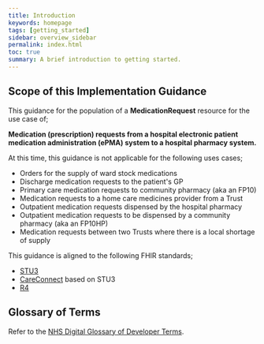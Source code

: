 ```yaml
---
title: Introduction
keywords: homepage
tags: [getting_started]
sidebar: overview_sidebar
permalink: index.html
toc: true
summary: A brief introduction to getting started.
---
```


## Scope of this Implementation Guidance

This guidance for the population of a **MedicationRequest** resource for the use case of;

**Medication (prescription) requests from a hospital electronic patient medication administration (ePMA) system to a hospital pharmacy system.**

At this time, this guidance is not applicable for the following uses cases;
- Orders for the supply of ward stock medications
- Discharge medication requests to the patient's GP
- Primary care medication requests to community pharmacy (aka an FP10)
- Medication requests to a home care medicines provider from a Trust
- Outpatient medication requests dispensed by the hospital pharmacy
- Outpatient medication requests to be dispensed by a community pharmacy (aka an FP10HP)
- Medication requests between two Trusts where there is a local shortage of supply

This guidance is aligned to the following FHIR standards;
- [STU3](https://hl7.org/fhir/STU3/index.html)
- [CareConnect](https://fhir.hl7.org.uk/) based on STU3
- [R4](https://hl7.org/fhir/R4/index.html)

## Glossary of Terms

Refer to the [NHS Digital Glossary of Developer Terms](https://digital.nhs.uk/developer/developer-reference/glossary-of-developer-terms).
